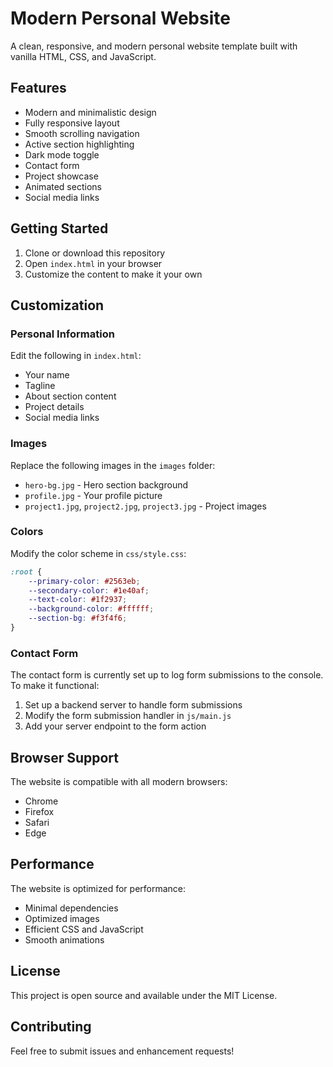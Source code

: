 # Modern Personal Website

A clean, responsive, and modern personal website template built with vanilla HTML, CSS, and JavaScript.

## Features

- Modern and minimalistic design
- Fully responsive layout
- Smooth scrolling navigation
- Active section highlighting
- Dark mode toggle
- Contact form
- Project showcase
- Animated sections
- Social media links

## Getting Started

1. Clone or download this repository
2. Open `index.html` in your browser
3. Customize the content to make it your own

## Customization

### Personal Information

Edit the following in `index.html`:
- Your name
- Tagline
- About section content
- Project details
- Social media links

### Images

Replace the following images in the `images` folder:
- `hero-bg.jpg` - Hero section background
- `profile.jpg` - Your profile picture
- `project1.jpg`, `project2.jpg`, `project3.jpg` - Project images

### Colors

Modify the color scheme in `css/style.css`:
```css
:root {
    --primary-color: #2563eb;
    --secondary-color: #1e40af;
    --text-color: #1f2937;
    --background-color: #ffffff;
    --section-bg: #f3f4f6;
}
```

### Contact Form

The contact form is currently set up to log form submissions to the console. To make it functional:

1. Set up a backend server to handle form submissions
2. Modify the form submission handler in `js/main.js`
3. Add your server endpoint to the form action

## Browser Support

The website is compatible with all modern browsers:
- Chrome
- Firefox
- Safari
- Edge

## Performance

The website is optimized for performance:
- Minimal dependencies
- Optimized images
- Efficient CSS and JavaScript
- Smooth animations

## License

This project is open source and available under the MIT License.

## Contributing

Feel free to submit issues and enhancement requests! 